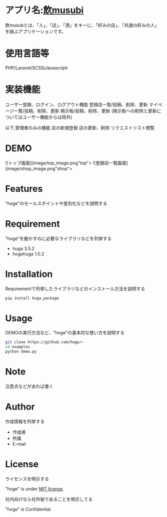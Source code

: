 
# アプリ名:<a  href="https://nomusubi.herokuapp.com">飲musubi</a>
 飲musubとは、「人」、「店」、「酒」をキーに、「好みの店」、「共通の好みの人」を結ぶアプリケーションです。

# 使用言語等
PHP/Laravel/SCSS/Javascripit

# 実装機能
ユーザー登録、ログイン、ログアウト機能
登録店一覧/投稿、削除、更新
マイページ一覧/投稿、削除、更新
掲示板/投稿、削除、更新
(掲示板への削除と更新についてはユーザー機能からは除外)

  以下,管理者のみの機能
   店の新規登録
   店の更新、削除
   リクエストリスト閲覧

# DEMO
![トップ画面](image/top_image.png"top">
![登録店一覧画面](image/shop_image.png"shop">
 
# Features
 
"hoge"のセールスポイントや差別化などを説明する
 
# Requirement
 
"hoge"を動かすのに必要なライブラリなどを列挙する
 
* huga 3.5.2
* hogehuga 1.0.2
 
# Installation
 
Requirementで列挙したライブラリなどのインストール方法を説明する
 
```bash
pip install huga_package
```
 
# Usage
 
DEMOの実行方法など、"hoge"の基本的な使い方を説明する
 
```bash
git clone https://github.com/hoge/~
cd examples
python demo.py
```
 
# Note
 
注意点などがあれば書く
 
# Author
 
作成情報を列挙する
 
* 作成者
* 所属
* E-mail
 
# License
ライセンスを明示する
 
"hoge" is under [MIT license](https://en.wikipedia.org/wiki/MIT_License).
 
社内向けなら社外秘であることを明示してる
 
"hoge" is Confidential.